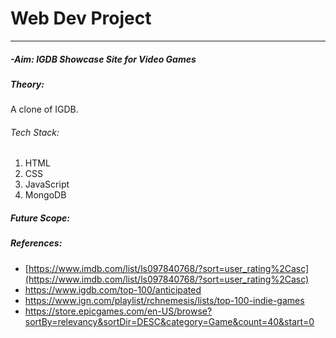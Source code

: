 # Web Dev Project
---
##### -Aim: IGDB Showcase Site for Video Games

##### Theory:
A clone of IGDB.

###### Tech Stack:
1. HTML
1. CSS
1. JavaScript
1. MongoDB

##### Future Scope:

##### References:
* [https://www.imdb.com/list/ls097840768/?sort=user_rating%2Casc](https://www.imdb.com/list/ls097840768/?sort=user_rating%2Casc)
* https://www.igdb.com/top-100/anticipated
* https://www.ign.com/playlist/rchnemesis/lists/top-100-indie-games
* https://store.epicgames.com/en-US/browse?sortBy=relevancy&sortDir=DESC&category=Game&count=40&start=0

